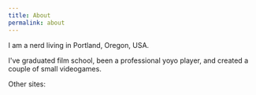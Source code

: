 ```yaml
---
title: About
permalink: about
---
```


I am a nerd living in Portland, Oregon, USA.

I've graduated film school, been a professional yoyo player, and created a couple of small videogames.

Other sites:
